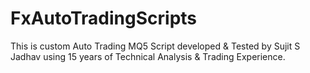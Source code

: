 # FxAutoTradingScripts
This is custom Auto Trading MQ5 Script developed &amp; Tested by Sujit S Jadhav using 15 years of Technical Analysis &amp; Trading Experience.
